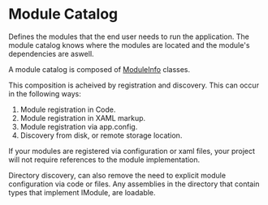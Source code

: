 ﻿# Module Catalog

Defines the modules that the end user needs to run the application. 
The module catalog knows where the modules are located and 
the module's dependencies are aswell.

A module catalog is composed of [ModuleInfo](https://msdn.microsoft.com/en-us/library/microsoft.practices.prism.modularity.moduleinfo(v=pandp.50).aspx) classes.

This composition is acheived by registration and discovery. This can occur in the following ways:

1. Module registration in Code.
2. Module registration in XAML markup.
3. Module registration via app.config.
4. Discovery from disk, or remote storage location. 

If your modules are registered via configuration or xaml files, 
your project will not require references to the module implementation.

Directory discovery, can also remove the need to explicit module configuration via 
code or files. Any assemblies in the directory that contain types that implement IModule, are loadable. 
